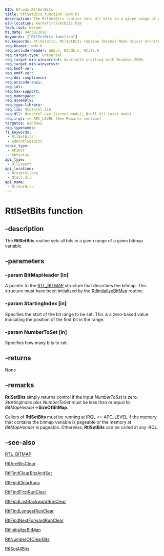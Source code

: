 ```yaml
---
UID: NF:wdm.RtlSetBits
title: RtlSetBits function (wdm.h)
description: The RtlSetBits routine sets all bits in a given range of a given bitmap variable.
old-location: kernel\rtlsetbits.htm
tech.root: kernel
ms.date: 04/30/2018
keywords: ["RtlSetBits function"]
ms.keywords: RtlSetBits, RtlSetBits routine [Kernel-Mode Driver Architecture], k109_aca53733-c7f0-4c1a-9334-b7e27b199299.xml, kernel.rtlsetbits, wdm/RtlSetBits
req.header: wdm.h
req.include-header: Wdm.h, Ntddk.h, Ntifs.h
req.target-type: Universal
req.target-min-winverclnt: Available starting with Windows 2000.
req.target-min-winversvr: 
req.kmdf-ver: 
req.umdf-ver: 
req.ddi-compliance: 
req.unicode-ansi: 
req.idl: 
req.max-support: 
req.namespace: 
req.assembly: 
req.type-library: 
req.lib: NtosKrnl.lib
req.dll: NtosKrnl.exe (kernel mode); Ntdll.dll (user mode)
req.irql: <= APC_LEVEL (See Remarks section)
targetos: Windows
req.typenames: 
f1_keywords:
 - RtlSetBits
 - wdm/RtlSetBits
topic_type:
 - APIRef
 - kbSyntax
api_type:
 - DllExport
api_location:
 - NtosKrnl.exe
 - Ntdll.dll
api_name:
 - RtlSetBits
---
```


# RtlSetBits function


## -description

The <b>RtlSetBits</b> routine sets all bits in a given range of a given bitmap variable.

## -parameters

### -param BitMapHeader [in]


A pointer to the <a href="/windows-hardware/drivers/kernel/eprocess#rtl_bitmap">RTL_BITMAP</a> structure that describes the bitmap. This structure must have been initialized by the <a href="/windows-hardware/drivers/ddi/wdm/nf-wdm-rtlinitializebitmap">RtlInitializeBitMap</a> routine.

### -param StartingIndex [in]


Specifies the start of the bit range to be set. This is a zero-based value indicating the position of the first bit in the range.

### -param NumberToSet [in]


Specifies how many bits to set.

## -returns

None

## -remarks

<b>RtlSetBits</b> simply returns control if the input <i>NumberToSet</i> is zero. <i>StartingIndex</i> plus <i>NumberToSet </i>must be less than or equal to <i>BitMapHeader</i>-><b>SizeOfBitMap</b>.

Callers of <b>RtlSetBits</b> must be running at IRQL <= APC_LEVEL if the memory that contains the bitmap variable is pageable or the memory at <i>BitMapHeader</i> is pageable. Otherwise, <b>RtlSetBits</b> can be called at any IRQL.

## -see-also

<a href="/windows-hardware/drivers/kernel/eprocess#rtl_bitmap">RTL_BITMAP</a>



<a href="/windows-hardware/drivers/ddi/wdm/nf-wdm-rtlarebitsclear">RtlAreBitsClear</a>



<a href="/windows-hardware/drivers/ddi/wdm/nf-wdm-rtlfindclearbitsandset">RtlFindClearBitsAndSet</a>



<a href="/windows-hardware/drivers/ddi/wdm/nf-wdm-rtlfindclearruns">RtlFindClearRuns</a>



<a href="/windows-hardware/drivers/ddi/wdm/nf-wdm-rtlfindfirstrunclear">RtlFindFirstRunClear</a>



<a href="/windows-hardware/drivers/ddi/wdm/nf-wdm-rtlfindlastbackwardrunclear">RtlFindLastBackwardRunClear</a>



<a href="/windows-hardware/drivers/ddi/wdm/nf-wdm-rtlfindlongestrunclear">RtlFindLongestRunClear</a>



<a href="/windows-hardware/drivers/ddi/wdm/nf-wdm-rtlfindnextforwardrunclear">RtlFindNextForwardRunClear</a>



<a href="/windows-hardware/drivers/ddi/wdm/nf-wdm-rtlinitializebitmap">RtlInitializeBitMap</a>



<a href="/windows-hardware/drivers/ddi/wdm/nf-wdm-rtlnumberofclearbits">RtlNumberOfClearBits</a>



<a href="/windows-hardware/drivers/ddi/wdm/nf-wdm-rtlsetallbits">RtlSetAllBits</a>

